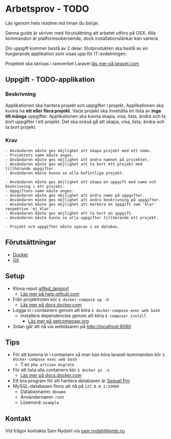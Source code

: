 # Arbetsprov - TODO

Läs igenom hela readme.md innan du börjar.

Denna guide är skriver med förutsättning att arbetet utförs på OSX. Alla kommandon är platformsoberoende, dock installationslänkar kan variera.

Din uppgift kommer bestå av 2 delar.
Slutprodukten ska bestå av en fungerande applikation som visas upp för IT-avdelningen.

Projektet ska skrivas i ramverket Laravel [läs mer på laravel.com](https://laravel.com/docs/5.5)

## Uppgift - TODO-applikation
### Beskrivning
Applikationen ska hantera projekt och uppgifter i projekt. Applikationen ska kunna ha **ett eller flera projekt**. Varje projekt ska innehålla en lista av **inga till många** uppgifter. Applikationen ska kunna skapa, visa, lista, ändra och ta bort uppgifter i ett projekt. Det ska också gå att skapa, visa, lista, ändra och ta bort projekt.

### Krav
    - Användaren måste ges möjlighet att skapa projekt med ett namn.
    - Projektets namn måste anges.
    - Användaren måste ges möjlighet att ändra namnet på projektet.
    - Användaren måste ges möjlighet att ta bort ett projekt med tillhörande uppgifter.
    - Användaren måste kunna se alla befintliga projekt.

    - Användaren måste ges möjlighet att skapa en uppgift med namn och beskrivning i ett projekt.
    - Uppgiftens namn måste anges.
    - Användaren måste ges möjlighet att ändra namn på uppgifter.
    - Användaren måste ges möjlighet att ändra beskrivning på uppgifter.
    - Användaren måste ges möjlighet att markera en uppgift som 'klar' respektive 'ej klar'.
    - Användaren måste ges möjlighet att ta bort en uppgift.
    - Användaren måste kunna se alla uppgifter tillhörande ett projekt.

    - Projekt och uppgifter måste sparas i en databas.

## Förutsättningar
* [Docker](https://docs.docker.com/docker-for-mac/install/)
* [Git](https://git-scm.com/download/mac)

## Setup
* Klona repot [gifted_lamport](https://github.com/50kolon2/gifted_lamport)
    * [Läs mer på help.github.com](https://help.github.com/articles/cloning-a-repository/)
* Från projektroten kör `$ docker-compose up -d`
    * [Läs mer på docs.docker.com](https://docs.docker.com/compose/)
* Logga in i containern genom att köra `$ docker-compose exec web bash`
    * Installera dependencies genom att köra `$ composer install`
        * [Läs mer på getcomposer.org](https://getcomposer.org/doc/00-intro.md)
* Sidan går att nå via webläsaren på [http://localhost:8080](http://localhost:8080)

## Tips
* För att komma in i containern så man kan köra laravel-kommandon  kör `$ docker-compose exec web bash`
    * T.ex `php artisan migrate`
* För att lista alla containers kör `$ docker ps -a`
    * [Läs mer på docs.docker.com](https://docs.docker.com/engine/reference/commandline/ps/)
* Ett bra program för att hantera databasen är [Sequel Pro](https://www.sequelpro.com/)
* MySQL-databasen finns att nå på `127.0.0.1:33060`
    * Databasnamn: `dbname`
    * Användarnamn: `root`
    * Lösenord: `example`

## Kontakt
Vid frågor kontakta Sam Nydahl via sam.nydahl@smb.nu
